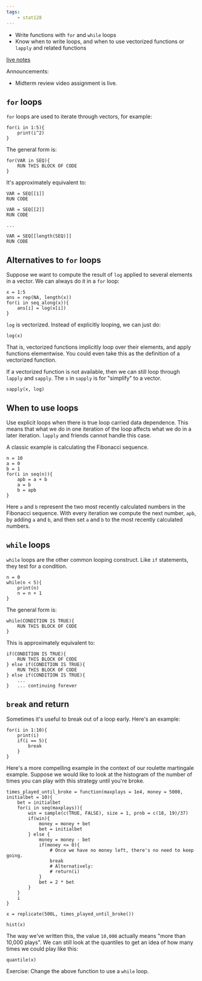 ```yaml
---
tags:
    - stat128
---
```


- Write functions with `for` and `while` loops
- Know when to write loops, and when to use vectorized functions or `lapply` and related functions

[live notes](https://github.com/clarkfitzg/stat128/blob/master/2020-10-21.Rmd)

Announcements:

- Midterm review video assignment is live.


## `for` loops

`for` loops are used to iterate through vectors, for example:

```{r}
for(i in 1:5){
    print(i^2)
}
```

The general form is:

```{r}
for(VAR in SEQ){
    RUN THIS BLOCK OF CODE
}
```

It's approximately equivalent to:

```{r}
VAR = SEQ[[1]]
RUN CODE

VAR = SEQ[[2]]
RUN CODE

...

VAR = SEQ[[length(SEQ)]]
RUN CODE
```


## Alternatives to `for` loops


Suppose we want to compute the result of `log` applied to several elements in a vector.
We can always do it in a `for` loop:

```{r}
x = 1:5
ans = rep(NA, length(x))
for(i in seq_along(x)){
    ans[i] = log(x[i])
}
```

`log` is vectorized.
Instead of explicitly looping, we can just do:

```{r}
log(x)
```

That is, vectorized functions implicitly loop over their elements, and apply functions elementwise.
You could even take this as the definition of a vectorized function.

If a vectorized function is not available, then we can still loop through `lapply` and `sapply`.
The `s` in `sapply` is for "simplify" to a vector.

```{r}
sapply(x, log)
```


## When to use loops

Use explicit loops when there is true loop carried data dependence.
This means that what we do in one iteration of the loop affects what we do in a later iteration.
`lapply` and friends cannot handle this case.

A classic example is calculating the Fibonacci sequence.

```{r}
n = 10
a = 0
b = 1
for(i in seq(n)){
    apb = a + b
    a = b
    b = apb
}
```

Here `a` and `b` represent the two most recently calculated numbers in the Fibonacci sequence.
With every iteration we compute the next number, `apb`, by adding `a` and `b`, and then set `a` and `b` to the most recently calculated numbers.


## `while` loops

`while` loops are the other common looping construct.
Like `if` statements, they test for a condition.

```{r}
n = 0
while(n < 5){
    print(n)
    n = n + 1
}
```

The general form is:

```{r}
while(CONDITION IS TRUE){
    RUN THIS BLOCK OF CODE
}
```

This is approximately equivalent to:

```{r}
if(CONDITION IS TRUE){
    RUN THIS BLOCK OF CODE
} else if(CONDITION IS TRUE){
    RUN THIS BLOCK OF CODE
} else if(CONDITION IS TRUE){
    ...
}   ... continuing forever
```

## `break` and return

Sometimes it's useful to break out of a loop early.
Here's an example:

```{r}
for(i in 1:10){
    print(i)
    if(i == 5){
        break
    }
}
```

Here's a more compelling example in the context of our roulette martingale example.
Suppose we would like to look at the histogram of the number of times you can play with this strategy until you're broke.

```{r}
times_played_until_broke = function(maxplays = 1e4, money = 5000, initialbet = 10){
    bet = initialbet
    for(i in seq(maxplays)){
        win = sample(c(TRUE, FALSE), size = 1, prob = c(18, 19)/37)
        if(win){
            money = money + bet
            bet = initialbet
        } else {
            money = money - bet
            if(money <= 0){
                # Once we have no money left, there's no need to keep going.
                break
                # Alternatively:
                # return(i)
            }
            bet = 2 * bet
        }
    }
    i
}

x = replicate(500L, times_played_until_broke())

hist(x)
```

The way we've written this, the value `10,000` actually means "more than 10,000 plays".
We can still look at the quantiles to get an idea of how many times we could play like this:

```{r}
quantile(x)
```

Exercise: Change the above function to use a `while` loop.
